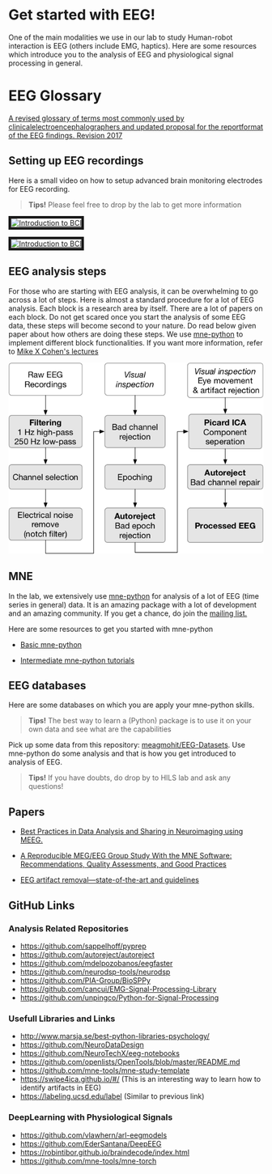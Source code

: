 # Get started with EEG!
One of the main modalities we use in our lab to study Human-robot interaction is EEG (others include EMG, haptics). Here are some resources which introduce you to the analysis of EEG and physiological signal processing in general.

# EEG Glossary
[A revised glossary of terms most commonly used by clinicalelectroencephalographers and updated proposal for the reportformat of the EEG findings. Revision 2017](https://www.researchgate.net/publication/318904019_A_revised_glossary_of_terms_most_commonly_used_by_clinical_electroencephalographers_and_updated_proposal_for_the_report_format_of_the_EEG_findings)

## Setting up EEG recordings
Here is a small video on how to setup advanced brain monitoring electrodes for EEG recording.

> **Tips!**
> Please feel free to drop by the lab to get more information

<a href="https://www.youtube.com/watch?v=RZtLw0lSGi4" target="_blank"><img src="http://img.youtube.com/vi/RZtLw0lSGi4/0.jpg"
alt="Introduction to BCI" width="240" height="180" border="5" /></a>

<a href="https://www.youtube.com/watch?v=bptpN6ybUSA" target="_blank"><img src="http://img.youtube.com/vi/bptpN6ybUSA/0.jpg"
alt="Introduction to BCI" width="240" height="180" border="5" /></a>


## EEG analysis steps
For those who are starting with EEG analysis, it can be overwhelming to go across a lot of steps. Here is almost a standard procedure for a lot of EEG analysis. Each block is a research area by itself. There are a lot of papers on each block. Do not get scared once you start the analysis of some EEG data, these steps will become second to your nature. Do read below given paper about how others are doing these steps. We use [mne-python](https://www.nmr.mgh.harvard.edu/mne/stable/index.html) to implement different block functionalities. If you want more information, refer to [Mike X Cohen's lectures](http://mikexcohen.com/lectures.html)

![](eeg_analysis.png)


## MNE
In the lab, we extensively use [mne-python](https://www.nmr.mgh.harvard.edu/mne/stable/index.html) for analysis of a lot of EEG (time series in general) data. It is an amazing package with a lot of development and an amazing community. If you get a chance, do join the [mailing list.](https://mail.nmr.mgh.harvard.edu/mailman/listinfo/mne_analysis)

Here are some resources to get you started with mne-python

* [Basic mne-python](https://mybinder.org/v2/gh/wmvanvliet/SNL_workshop_2019/master?filepath=SNL_workshop_2019.ipynb)

* [Intermediate mne-python tutorials](https://mne.tools/0.14/tutorials.html)

## EEG databases
Here are some databases on which you are apply your mne-python skills.

> **Tips!**
> The best way to learn a (Python) package is to use it on your own data and see what are the capabilities

Pick up some data from this repository: [meagmohit/EEG-Datasets](https://github.com/meagmohit/EEG-Datasets). Use mne-python do some analysis and that is how you get introduced to analysis of EEG.

> **Tips!**
> If you have doubts, do drop by to HILS lab and ask any questions!

## Papers

* [Best Practices in Data Analysis and Sharing in Neuroimaging using MEEG.](https://osf.io/a8dhx/)

* [A Reproducible MEG/EEG Group Study With the MNE Software: Recommendations, Quality Assessments, and Good Practices](https://www.frontiersin.org/articles/10.3389/fnins.2018.00530/full)

* [EEG artifact removal—state-of-the-art and guidelines](https://search.lib.buffalo.edu/discovery/fulldisplay?docid=iop10.1088/1741-2560/12/3/031001&context=PC&vid=01SUNY_BUF:everything&search_scope=UBSUNY&tab=EverythingUBSUNY&lang=en)

## GitHub Links
### Analysis Related Repositories
* https://github.com/sappelhoff/pyprep
* https://github.com/autoreject/autoreject
* https://github.com/mdelpozobanos/eegfaster
* https://github.com/neurodsp-tools/neurodsp
* https://github.com/PIA-Group/BioSPPy
* https://github.com/cancui/EMG-Signal-Processing-Library
* https://github.com/unpingco/Python-for-Signal-Processing


### Usefull Libraries and Links
* http://www.marsja.se/best-python-libraries-psychology/
* https://github.com/NeuroDataDesign
* https://github.com/NeuroTechX/eeg-notebooks
* https://github.com/openlists/OpenTools/blob/master/README.md
* https://github.com/mne-tools/mne-study-template
* https://swipe4ica.github.io/#/ (This is an interesting way to learn how to identify artifacts in EEG)
* https://labeling.ucsd.edu/label (Similar to previous link)

### DeepLearning with Physiological Signals
* https://github.com/vlawhern/arl-eegmodels
* https://github.com/EderSantana/DeepEEG
* https://robintibor.github.io/braindecode/index.html
* https://github.com/mne-tools/mne-torch











